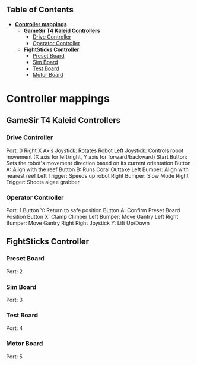 ## Table of Contents
- [**Controller mappings**](#controller-mappings)
  - [**GameSir T4 Kaleid Controllers**](#gamesir-t4-kaleid-controllers)
    - [Drive Controller](#drive-controller)
    - [Operator Controller](#operator-controller)
  - [**FightSticks Controller**](#fightsticks-controller)
    - [Preset Board](#preset-board)
    - [Sim Board](#sim-board)
    - [Test Board](#test-board)
    - [Motor Board](#motor-board)

# **Controller mappings**

## **GameSir T4 Kaleid Controllers**
### Drive Controller
Port: 0
Right X Axis Joystick: Rotates Robot
Left Joystick: Controls robot movement (X axis for left/right, Y axis for forward/backward)
Start Button: Sets the robot's movement direction based on its current orientation
Button A: Align with the reef
Button B: Runs Coral Outtake
Left Bumper: Align with nearest reef
Left Trigger: Speeds up robot
Right Bumper: Slow Mode
Right Trigger: Shoots algae grabber

### Operator Controller
Port: 1
Button Y: Return to safe position
Button A: Confirm Preset Board Position
Button X: Clamp Climber
Left Bumper: Move Gantry Left
Right Bumper: Move Gantry Right
Right Joystick Y: Lift Up/Down

## **FightSticks Controller**
### Preset Board
Port: 2
### Sim Board
Port: 3
### Test Board
Port: 4
### Motor Board
Port: 5

